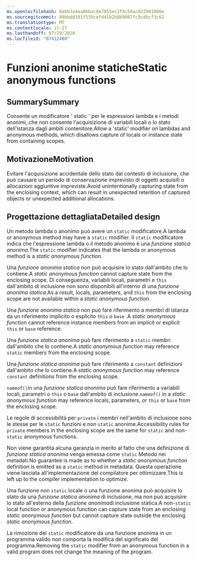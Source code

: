 ```yaml
---
ms.openlocfilehash: 0a6b3a4aa86bac8e7855ec2f4c50ac022941000e
ms.sourcegitcommit: 89bbdd101f539cefd41b2b8b9087fc9cdbcf3c62
ms.translationtype: MT
ms.contentlocale: it-IT
ms.lasthandoff: 07/29/2020
ms.locfileid: "87412480"
---
```

# <a name="static-anonymous-functions"></a><span data-ttu-id="96128-101">Funzioni anonime statiche</span><span class="sxs-lookup"><span data-stu-id="96128-101">Static anonymous functions</span></span>

## <a name="summary"></a><span data-ttu-id="96128-102">Summary</span><span class="sxs-lookup"><span data-stu-id="96128-102">Summary</span></span>

<span data-ttu-id="96128-103">Consente un modificatore ' static ' per le espressioni lambda e i metodi anonimi, che non consente l'acquisizione di variabili locali o lo stato dell'istanza dagli ambiti contenitore.</span><span class="sxs-lookup"><span data-stu-id="96128-103">Allow a 'static' modifier on lambdas and anonymous methods, which disallows capture of locals or instance state from containing scopes.</span></span>

## <a name="motivation"></a><span data-ttu-id="96128-104">Motivazione</span><span class="sxs-lookup"><span data-stu-id="96128-104">Motivation</span></span>

<span data-ttu-id="96128-105">Evitare l'acquisizione accidentale dello stato dal contesto di inclusione, che può causare un periodo di conservazione imprevisto di oggetti acquisiti o allocazioni aggiuntive impreviste.</span><span class="sxs-lookup"><span data-stu-id="96128-105">Avoid unintentionally capturing state from the enclosing context, which can result in unexpected retention of captured objects or unexpected additional allocations.</span></span>

## <a name="detailed-design"></a><span data-ttu-id="96128-106">Progettazione dettagliata</span><span class="sxs-lookup"><span data-stu-id="96128-106">Detailed design</span></span>

<span data-ttu-id="96128-107">Un metodo lambda o anonimo può avere un `static` modificatore.</span><span class="sxs-lookup"><span data-stu-id="96128-107">A lambda or anonymous method may have a `static` modifier.</span></span> <span data-ttu-id="96128-108">Il `static` modificatore indica che l'espressione lambda o il metodo anonimo è una *funzione statica anonima*.</span><span class="sxs-lookup"><span data-stu-id="96128-108">The `static` modifier indicates that the lambda or anonymous method is a *static anonymous function*.</span></span>

<span data-ttu-id="96128-109">Una *funzione anonima statica* non può acquisire lo stato dall'ambito che lo contiene.</span><span class="sxs-lookup"><span data-stu-id="96128-109">A *static anonymous function* cannot capture state from the enclosing scope.</span></span>
<span data-ttu-id="96128-110">Di conseguenza, variabili locali, parametri e `this` dall'ambito di inclusione non sono disponibili all'interno di una *funzione anonima statica*.</span><span class="sxs-lookup"><span data-stu-id="96128-110">As a result, locals, parameters, and `this` from the enclosing scope are not available within a *static anonymous function*.</span></span>

<span data-ttu-id="96128-111">Una *funzione anonima statica* non può fare riferimento a membri di istanza da un riferimento implicito o esplicito `this` o `base` .</span><span class="sxs-lookup"><span data-stu-id="96128-111">A *static anonymous function* cannot reference instance members from an implicit or explicit `this` or `base` reference.</span></span>

<span data-ttu-id="96128-112">Una *funzione statica anonima* può fare riferimento a `static` membri dall'ambito che lo contiene.</span><span class="sxs-lookup"><span data-stu-id="96128-112">A *static anonymous function* may reference `static` members from the enclosing scope.</span></span>

<span data-ttu-id="96128-113">Una *funzione statica anonima* può fare riferimento a `constant` definizioni dall'ambito che lo contiene.</span><span class="sxs-lookup"><span data-stu-id="96128-113">A *static anonymous function* may reference `constant` definitions from the enclosing scope.</span></span>

<span data-ttu-id="96128-114">`nameof()`in una *funzione statica anonima* può fare riferimento a variabili locali, parametri o `this` o `base` dall'ambito di inclusione.</span><span class="sxs-lookup"><span data-stu-id="96128-114">`nameof()` in a *static anonymous function* may reference locals, parameters, or `this` or `base` from the enclosing scope.</span></span>

<span data-ttu-id="96128-115">Le regole di accessibilità per `private` i membri nell'ambito di inclusione sono le stesse per le `static` funzioni e non `static` anonime.</span><span class="sxs-lookup"><span data-stu-id="96128-115">Accessibility rules for `private` members in the enclosing scope are the same for `static` and non-`static` anonymous functions.</span></span>

<span data-ttu-id="96128-116">Non viene garantita alcuna garanzia in merito al fatto che una definizione di *funzione statica anonima* venga emessa come `static` Metodo nei metadati.</span><span class="sxs-lookup"><span data-stu-id="96128-116">No guarantee is made as to whether a *static anonymous function* definition is emitted as a `static` method in metadata.</span></span> <span data-ttu-id="96128-117">Questa operazione viene lasciata all'implementazione del compilatore per ottimizzare.</span><span class="sxs-lookup"><span data-stu-id="96128-117">This is left up to the compiler implementation to optimize.</span></span>

<span data-ttu-id="96128-118">Una funzione non `static` locale o una funzione anonima può acquisire lo stato da una *funzione statica anonima* di inclusione, ma non può acquisire lo stato all'esterno della *funzione anonima*di inclusione statica.</span><span class="sxs-lookup"><span data-stu-id="96128-118">A non-`static` local function or anonymous function can capture state from an enclosing *static anonymous function* but cannot capture state outside the enclosing *static anonymous function*.</span></span>

<span data-ttu-id="96128-119">La rimozione del `static` modificatore da una funzione anonima in un programma valido non comporta la modifica del significato del programma.</span><span class="sxs-lookup"><span data-stu-id="96128-119">Removing the `static` modifier from an anonymous function in a valid program does not change the meaning of the program.</span></span>
